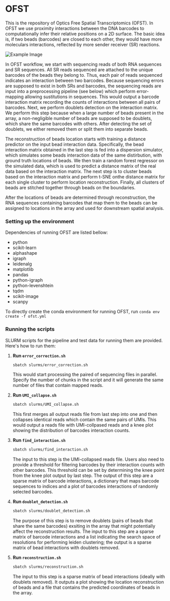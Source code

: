 # OFST
This is the repository of Optics Free Spatial Transcriptomics (OFST). In OFST we use proximity interactions between the DNA barcodes to computationally infer their relative positions on a 2D surface. The basic idea is, if two beads (barcodes) are closed to each other, they would have more moleculars interactions, reflected by more sender receiver (SR) reactions.

![Example Image](https://github.com/SrivatsanLab/OFST/blob/main/OFST-diagram.png?raw=true)

In OFST workflow, we start with sequencing reads of both RNA sequences and SR sequences. All SR reads sequenced are attached to the unique barcodes of the beads they belong to. Thus, each pair of reads sequenced indicates an interaction between two barcodes. Because sequencing errors are supposed to exist in both SRs and barcodes, the sequencing reads are input into a preprocessing pipeline (see below) which perform error-mapping allowing sustitutions in sequences. This would output a barcode interaction matrix recording the counts of interactions between all pairs of barcodes. Next, we perform doublets detection on the interaction matrix. We perform this step because when a large number of beads present in the array, a non-negligible number of beads are supposed to be doublets, which share the same barcodes with others. After detecting the set of doublets, we either removed them or split them into separate beads.

The reconstruction of beads location starts with training a distance predictor on the input bead interaction data. Specifically, the bead interaction matrix obtained in the last step is fed into a dispersion simulator, which simulates some beads interaction data of the same distirbution, with ground truth locations of beads. We then train a random forest regressor on the simulated data, which is used to predict a distance matrix of the real data based on the interaction matrix. The next step is to cluster beads based on the interaction matrix and perform t-SNE onthe distance matrix for each single cluster to perform location reconstruction. Finally, all clusters of beads are stitched together through beads on the boundaries.

After the locations of beads are determined through reconstruction, the RNA sequences containing barcodes that map them to the beads can be assigned to locations in the array and used for downstream spatial analysis.

### Setting up the environment
Dependencies of running OFST are listed bellow:
   - python
   - scikit-learn
   - alphashape
   - igraph
   - leidenalg
   - matplotlib
   - pandas
   - python-igraph
   - python-levenshtein
   - tqdm
   - scikit-image
   - scanpy

To directly create the conda environment for running OFST, run `conda env create -f ofst.yml`
   

### Running the scripts
SLURM scripts for the pipeline and test data for running them are provided. Here's how to run them:

1. **Run `error_correction.sh`**

   ```sh
   sbatch slurms/error_correction.sh
   ```
   This would start processing the paired of sequencing files in parallel. Specify the number of chunks in the script and it will generate the same number of files that contain mapped reads.
2. **Run `UMI_collapse.sh`**

   ```sh
   sbatch slurms/UMI_collapse.sh
   ```
   This first merges all output reads file from last step into one and then collapses identical reads which contain the same pairs of UMIs. This would output a reads file with UMI-collpased reads and a knee plot showing the distribution of barcodes interaction counts.
3. **Run `find_interaction.sh`**

   ```sh
   sbatch slurms/find_interaction.sh
   ```
   The input to this step is the UMI-collapsed reads file. Users also need to provide a threshold for filtering barcodes by their interaction counts with other barcodes. This threshold can be set by determining the knee point from the knee plot output by last step. The output of this step are a sparse matrix of barcode interactions, a dictionary that maps barcode sequences to indices and a plot of barcodes interactions of randomly selected barcodes.  
4. **Run `doublet_detection.sh`**

   ```sh
   sbatch slurms/doublet_detection.sh
   ```
   The purpose of this step is to remove doublets (pairs of beads that share the same barcodes) exsiting in the array that might potentially affect the reconstruction results. The input to this step are a sparse matrix of barcode interactions and a list indicating the search space of resolutions for performing leiden clustering; the output is a sparse matrix of bead interactions with doublets removed.
5. **Run `reconstruction.sh`**

   ```sh
   sbatch slurms/reconstruction.sh
   ```
   The input to this step is a sparse matrix of bead interactions (ideally with doublets removed). It outputs a plot showing the location reconstruction of beads and a file that contains the predicted coordinates of beads in the array.

